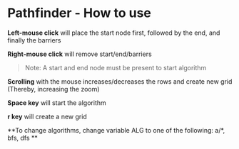 # Pathfinder - How to use
  
**Left-mouse click** will place the start node first, followed by the end, and finally the barriers  

**Right-mouse click** will remove start/end/barriers  
> Note: A start and end node must be present to start algorithm   

**Scrolling** with the mouse increases/decreases the rows and create new grid (Thereby, increasing the zoom)  

**Space key** will start the algorithm  

**r key** will create a new grid  



**To change algorithms, change variable ALG to one of the following: a/*, bfs, dfs **
